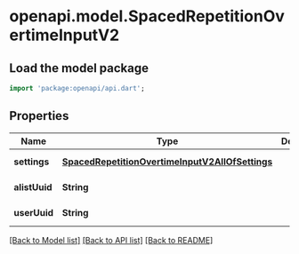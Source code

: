# openapi.model.SpacedRepetitionOvertimeInputV2

## Load the model package
```dart
import 'package:openapi/api.dart';
```

## Properties
Name | Type | Description | Notes
------------ | ------------- | ------------- | -------------
**settings** | [**SpacedRepetitionOvertimeInputV2AllOfSettings**](SpacedRepetitionOvertimeInputV2AllOfSettings.md) |  | [default to null]
**alistUuid** | **String** |  | [default to null]
**userUuid** | **String** |  | [default to null]

[[Back to Model list]](../README.md#documentation-for-models) [[Back to API list]](../README.md#documentation-for-api-endpoints) [[Back to README]](../README.md)


